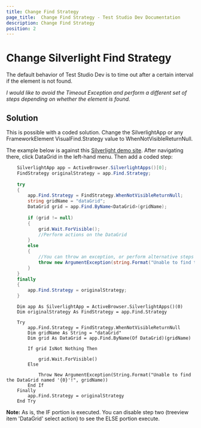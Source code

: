 ```yaml
---
title: Change Find Strategy
page_title:  Change Find Strategy - Test Studio Dev Documentation
description: Change Find Strategy
position: 2
---
```

# Change Silverlight Find Strategy

The default behavior of Test Studio Dev is to time out after a certain interval if the element is not found.

*I would like to avoid the Timeout Exception and perform a different set of steps depending on whether the element is found.*

## Solution

This is possible with a coded solution. Change the SilverlightApp or any FrameworkElement VisualFind.Strategy value to WhenNotVisibleReturnNull.

The example below is against this <a href="http://www.silverlight.net/content/samples/sl4/toolkitcontrolsamples/run/default.html" target="_blank">Silverlight demo site</a>. After navigating there, click DataGrid in the left-hand menu. Then add a coded step:

````C#
    SilverlightApp app = ActiveBrowser.SilverlightApps()[0];
    FindStrategy originalStrategy = app.Find.Strategy;
    
    try
    {
        app.Find.Strategy = FindStrategy.WhenNotVisibleReturnNull;
        string gridName = "dataGrid";
        DataGrid grid = app.Find.ByName<DataGrid>(gridName);
        
        if (grid != null)
        {
            grid.Wait.ForVisible();
            //Perform actions on the DataGrid
        }
        else   
        {
            //You can throw an exception, or perform alternative steps
            throw new ArgumentException(string.Format("Unable to find the DataGrid named '{0}'!", gridName));
        }
    }
    finally
    {
        app.Find.Strategy = originalStrategy;
    }
````
````VB
    Dim app As SilverlightApp = ActiveBrowser.SilverlightApps()(0)
    Dim originalStrategy As FindStrategy = app.Find.Strategy
    
    Try
        app.Find.Strategy = FindStrategy.WhenNotVisibleReturnNull
        Dim gridName As String = "dataGrid"
        Dim grid As DataGrid = app.Find.ByName(Of DataGrid)(gridName)
    
        If grid IsNot Nothing Then
        
            grid.Wait.ForVisible()
        Else
        
            Throw New ArgumentException(String.Format("Unable to find the DataGrid named '{0}'!", gridName))
        End If
    Finally
        app.Find.Strategy = originalStrategy
    End Try
````

**Note:** As is, the IF portion is executed. You can disable step two (treeview item 'DataGrid' select action) to see the ELSE portion execute.
